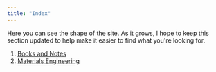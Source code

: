 ```yaml
---
title: "Index"
---
```


Here you can see the shape of the site. As it grows, I hope to keep this section updated to help make it easier to find what you're looking for.

1. [Books and Notes](/books/reading-list)
2. [Materials Engineering](/materials/home)